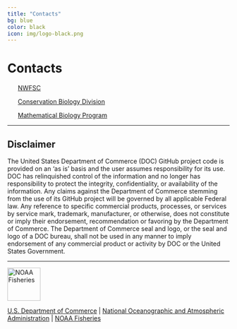 ```yaml
---
title: "Contacts"
bg: blue
color: black
icon: img/logo-black.png
---
```


# Contacts

<style>
ul {
  list-style-type: none;
}
</style>

* [NWFSC](https://www.fisheries.noaa.gov/about/northwest-fisheries-science-center)

* [Conservation Biology Division](https://www.fisheries.noaa.gov/about/conservation-biology-division-northwest-fisheries-science-center)

* [Mathematical Biology Program](https://www.fisheries.noaa.gov/west-coast/science-data/mathematical-biology-and-systems-monitoring-pacific-northwest)

***

## Disclaimer

The United States Department of Commerce (DOC) GitHub project code is provided on an ‘as is’ basis and the user assumes responsibility for its use. 
DOC has relinquished control of the information and no longer has responsibility to protect the integrity, confidentiality, or availability of the 
information. Any claims against the Department of Commerce stemming from the use of its GitHub project will be governed by all applicable Federal law. 
Any reference to specific commercial products, processes, or services by service mark, trademark, manufacturer, or otherwise, does not constitute or 
imply their endorsement, recommendation or favoring by the Department of Commerce. The Department of Commerce seal and logo, or the seal and logo of a 
DOC bureau, shall not be used in any manner to imply endorsement of any commercial product or activity by DOC or the United States Government.

***

<img src="https://raw.githubusercontent.com/nmfs-general-modeling-tools/nmfspalette/main/man/figures/noaa-fisheries-rgb-2line-horizontal-small.png" height="75" alt="NOAA Fisheries"> 

[U.S. Department of Commerce](https://www.commerce.gov/) | [National Oceanographic and Atmospheric Administration](https://www.noaa.gov) | [NOAA Fisheries](https://www.fisheries.noaa.gov/)



